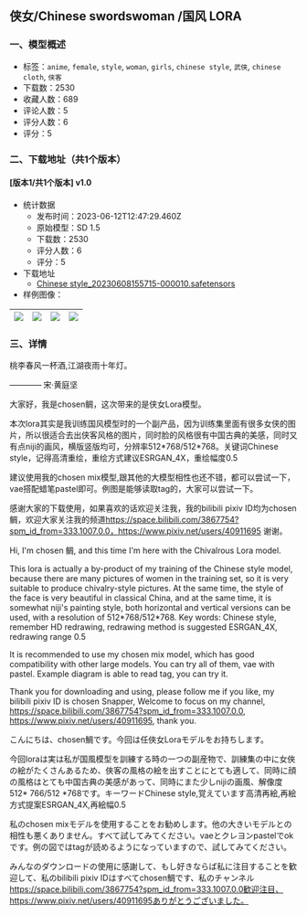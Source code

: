 ## 侠女/Chinese swordswoman /国风 LORA
### 一、模型概述

- 标签：`anime`, `female`, `style`, `woman`, `girls`, `chinese style`, `武侠`, `chinese cloth`, `侠客`
- 下载数：2530
- 收藏人数：689
- 评论人数：5
- 评分人数：6
- 评分：5

### 二、下载地址（共1个版本）

#### [版本1/共1个版本] v1.0

- 统计数据
  - 发布时间：2023-06-12T12:47:29.460Z
  - 原始模型：SD 1.5
  - 下载数：2530
  - 评分人数：6
  - 评分：5
- 下载地址
  - [Chinese style_20230608155715-000010.safetensors](https://civitai.com/api/download/models/94512)
- 样例图像：

| <img src="https://image.civitai.com/xG1nkqKTMzGDvpLrqFT7WA/97a5db84-283b-48c5-af38-034580ee7dd6/width=450/1119690.jpeg" /> | <img src="https://image.civitai.com/xG1nkqKTMzGDvpLrqFT7WA/5cf679d1-108f-47c1-8e0a-3f0ce7c17249/width=450/1119689.jpeg" /> | <img src="https://image.civitai.com/xG1nkqKTMzGDvpLrqFT7WA/89584b4c-063b-4bed-8c9e-f5040d2afae6/width=450/1119687.jpeg" /> | <img src="https://image.civitai.com/xG1nkqKTMzGDvpLrqFT7WA/421da2ba-f2b9-4c41-aaad-f103e9b764e7/width=450/1119688.jpeg" /> |
| ---- | ---- | ---- | ---- |


### 三、详情
<p>桃李春风一杯酒,江湖夜雨十年灯。</p><p>————<strong> </strong>宋·黄庭坚</p><p>大家好，我是chosen鲷，这次带来的是侠女Lora模型。</p><p>本次lora其实是我训练国风模型时的一个副产品，因为训练集里面有很多女侠的图片，所以很适合去出侠客风格的图片，同时脸的风格很有中国古典的美感，同时又有点niji的画风，横版竖版均可，分辨率512*768/512*768。关键词Chinese style，记得高清重绘，重绘方式建议ESRGAN_4X，重绘幅度0.5</p><p>建议使用我的chosen mix模型,跟其他的大模型相性也还不错，都可以尝试一下，vae搭配蜡笔pastel即可。例图是能够读取tag的，大家可以尝试一下。</p><p>感谢大家的下载使用，如果喜欢的话欢迎关注我，我的bilibili pixiv ID均为chosen鲷，欢迎大家关注我的频道<a target="_blank" rel="ugc" href="https://space.bilibili.com/3867754?spm_id_from=333.1007.0.0，https://www.pixiv.net/users/40911695">https://space.bilibili.com/3867754?spm_id_from=333.1007.0.0，https://www.pixiv.net/users/40911695</a> 谢谢。</p><p></p><p>Hi, I'm chosen 鲷, and this time I'm here with the Chivalrous Lora model.</p><p>This lora is actually a by-product of my training of the Chinese style model, because there are many pictures of women in the training set, so it is very suitable to produce chivalry-style pictures. At the same time, the style of the face is very beautiful in classical China, and at the same time, it is somewhat niji's painting style, both horizontal and vertical versions can be used, with a resolution of 512*768/512*768. Key words: Chinese style, remember HD redrawing, redrawing method is suggested ESRGAN_4X, redrawing range 0.5</p><p>It is recommended to use my chosen mix model, which has good compatibility with other large models. You can try all of them, vae with pastel. Example diagram is able to read tag, you can try it.</p><p>Thank you for downloading and using, please follow me if you like, my bilibili pixiv ID is chosen Snapper, Welcome to focus on my channel, <a target="_blank" rel="ugc" href="https://space.bilibili.com/3867754?spm_id_from=333.1007.0.0">https://space.bilibili.com/3867754?spm_id_from=333.1007.0.0</a>, <a target="_blank" rel="ugc" href="https://www.pixiv.net/users/40911695">https://www.pixiv.net/users/40911695</a>, thank you.</p><p></p><p>こんにちは、chosen鯛です。今回は任俠女Loraモデルをお持ちします。</p><p>今回loraは実は私が国風模型を訓練する時の一つの副産物で、訓練集の中に女俠の絵がたくさんあるため、俠客の風格の絵を出すことにとても適して、同時に顔の風格はとても中国古典の美感があって、同時にまた少しnijiの画風、解像度512* 766/512 *768です。キーワードChinese style,覚えています高清再絵,再絵方式提案ESRGAN_4X,再絵幅0.5</p><p>私のchosen mixモデルを使用することをお勧めします。他の大きいモデルとの相性も悪くありません。すべて試してみてください。vaeとクレヨンpastelでokです。例の図ではtagが読めるようになっていますので、試してみてください。</p><p>みんなのダウンロードの使用に感謝して、もし好きならば私に注目することを歓迎して、私のbilibili pixiv IDはすべてchosen鯛です、私のチャンネル<a target="_blank" rel="ugc" href="https://space.bilibili.com/3867754?spm_id_from=333.1007.0.0歓迎注目、https://www.pixiv.net/users/40911695ありがとうございました。">https://space.bilibili.com/3867754?spm_id_from=333.1007.0.0歓迎注目、https://www.pixiv.net/users/40911695ありがとうございました。</a></p>